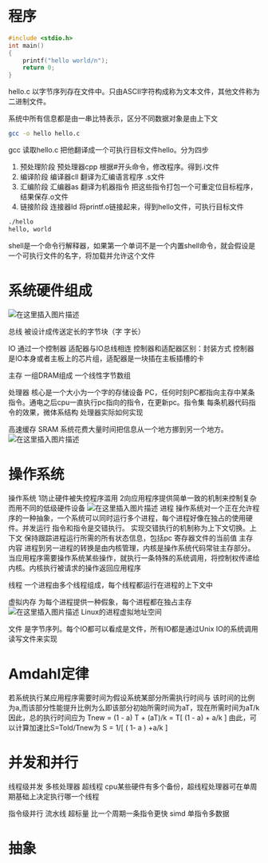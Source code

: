 # 程序
```c
#include <stdio.h>
int main()
{
	printf("hello world/n");
	return 0;
}
```
hello.c 以字节序列存在文件中。只由ASCII字符构成称为文本文件，其他文件称为 二进制文件。

系统中所有信息都是由一串比特表示，区分不同数据对象是由上下文

```bash
gcc -o hello hello.c
```

gcc 读取hello.c 把他翻译成一个可执行目标文件hello。分为四步

 1. 预处理阶段 预处理器cpp 根据#开头命令，修改程序。得到.i文件
 2. 编译阶段 编译器cll 翻译为汇编语言程序 .s文件
 3. 汇编阶段 汇编器as 翻译为机器指令 把这些指令打包一个可重定位目标程序，结果保存.o文件
 4. 链接阶段 连接器ld 将printf.o链接起来，得到hello文件，可执行目标文件

```bash
./hello
hello, world
```

shell是一个命令行解释器，如果第一个单词不是一个内置shell命令，就会假设是一个可执行文件的名字，将加载并允许这个文件

# 系统硬件组成
![在这里插入图片描述](https://img-blog.csdnimg.cn/2021012220495678.png?x-oss-process=image/watermark,type_ZmFuZ3poZW5naGVpdGk,shadow_10,text_aHR0cHM6Ly9ibG9nLmNzZG4ubmV0L3dlaXhpbl80MzYyNzU2MQ==,size_16,color_FFFFFF,t_70)

总线 被设计成传送定长的字节块（字 字长）

IO 通过一个控制器 适配器与IO总线相连
控制器和适配器区别：封装方式 控制器是IO本身或者主板上的芯片组，适配器是一块插在主板插槽的卡

主存 一组DRAM组成 一个线性字节数组

处理器 核心是一个大小为一个字的存储设备 PC，任何时刻PC都指向主存中某条指令。通电之后cpu一直执行pc指向的指令，在更新pc。指令集 每条机器代码指令的效果，微体系结构 处理器实际如何实现

高速缓存 SRAM
系统花费大量时间把信息从一个地方挪到另一个地方。
![在这里插入图片描述](https://img-blog.csdnimg.cn/2021012221031780.png?x-oss-process=image/watermark,type_ZmFuZ3poZW5naGVpdGk,shadow_10,text_aHR0cHM6Ly9ibG9nLmNzZG4ubmV0L3dlaXhpbl80MzYyNzU2MQ==,size_16,color_FFFFFF,t_70)
# 操作系统
操作系统 1防止硬件被失控程序滥用 2向应用程序提供简单一致的机制来控制复杂而用不同的低级硬件设备
![在这里插入图片描述](https://img-blog.csdnimg.cn/20210122210609679.png?x-oss-process=image/watermark,type_ZmFuZ3poZW5naGVpdGk,shadow_10,text_aHR0cHM6Ly9ibG9nLmNzZG4ubmV0L3dlaXhpbl80MzYyNzU2MQ==,size_16,color_FFFFFF,t_70)
进程 操作系统对一个正在允许程序的一种抽象，一个系统可以同时运行多个进程，每个进程好像在独占的使用硬件。并发运行 指令和指令是交错执行。 
实现交错执行的机制称为上下文切换。上下文 保持跟踪进程运行所需的所有状态信息，包括pc 寄存器文件的当前值 主存内容
进程到另一进程的转换是由内核管理，内核是操作系统代码常驻主存部分。当应用程序需要操作系统某些操作，就执行一条特殊的系统调用，将控制权传递给内核。内核执行被请求的操作返回应用程序

线程 一个进程由多个线程组成，每个线程都运行在进程的上下文中

虚拟内存 为每个进程提供一种假象，每个进程都在独占主存
![在这里插入图片描述](https://img-blog.csdnimg.cn/20210122212155394.png?x-oss-process=image/watermark,type_ZmFuZ3poZW5naGVpdGk,shadow_10,text_aHR0cHM6Ly9ibG9nLmNzZG4ubmV0L3dlaXhpbl80MzYyNzU2MQ==,size_16,color_FFFFFF,t_70)
Linux的进程虚拟地址空间

文件 是字节序列。每个IO都可以看成是文件，所有IO都是通过Unix IO的系统调用读写文件来实现

# Amdahl定律
若系统执行某应用程序需要时间为假设系统某部分所需执行时间与 
该时间的比例为a,而该部分性能提升比例为么即该部分初始所需时间为aT，现在所需时间为aT/k
因此，总的执行时间应为
Tnew = (1 - a) T + (aT)/k = T[ (1 - a) + a/k ]
由此，可以计算加速比S=Told/Tnew为
S = 1/[ ( 1- a ) +a/k ]

# 并发和并行

线程级并发 
多核处理器 
超线程 cpu某些硬件有多个备份，超线程处理器可在单周期基础上决定执行哪一个线程

指令级并行
流水线
超标量 比一个周期一条指令更快
simd 单指令多数据

# 抽象